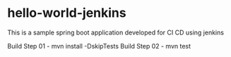 # hello-world-jenkins
This is a sample spring boot application developed for CI CD using jenkins

Build Step 01 - mvn install -DskipTests
Build Step 02 - mvn test
